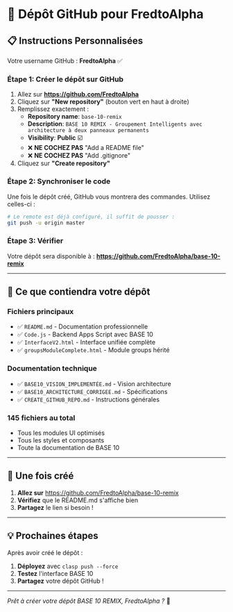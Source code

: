 # 🚀 Dépôt GitHub pour FredtoAlpha

## 📋 Instructions Personnalisées

Votre username GitHub : **FredtoAlpha** ✅

### **Étape 1: Créer le dépôt sur GitHub**

1. Allez sur **https://github.com/FredtoAlpha**
2. Cliquez sur **"New repository"** (bouton vert en haut à droite)
3. Remplissez exactement :
   - **Repository name**: `base-10-remix`
   - **Description**: `BASE 10 REMIX - Groupement Intelligents avec architecture à deux panneaux permanents`
   - **Visibility**: **Public** ☑️
   - ❌ **NE COCHEZ PAS** "Add a README file"
   - ❌ **NE COCHEZ PAS** "Add .gitignore"
4. Cliquez sur **"Create repository"**

### **Étape 2: Synchroniser le code**

Une fois le dépôt créé, GitHub vous montrera des commandes. Utilisez celles-ci :

```bash
# Le remote est déjà configuré, il suffit de pousser :
git push -u origin master
```

### **Étape 3: Vérifier**

Votre dépôt sera disponible à :
**https://github.com/FredtoAlpha/base-10-remix**

---

## 🎯 Ce que contiendra votre dépôt

### **Fichiers principaux**
- ✅ `README.md` - Documentation professionnelle
- ✅ `Code.js` - Backend Apps Script avec BASE 10
- ✅ `InterfaceV2.html` - Interface unifiée complète
- ✅ `groupsModuleComplete.html` - Module groups hérité

### **Documentation technique**
- ✅ `BASE10_VISION_IMPLEMENTÉE.md` - Vision architecture
- ✅ `BASE10_ARCHITECTURE_CORRIGEE.md` - Spécifications
- ✅ `CREATE_GITHUB_REPO.md` - Instructions générales

### **145 fichiers au total**
- Tous les modules UI optimisés
- Tous les styles et composants
- Toute la documentation de BASE 10

---

## 🚀 Une fois créé

1. **Allez sur** https://github.com/FredtoAlpha/base-10-remix
2. **Vérifiez** que le README.md s'affiche bien
3. **Partagez** le lien si besoin !

---

## 💡 Prochaines étapes

Après avoir créé le dépôt :

1. **Déployez** avec `clasp push --force`
2. **Testez** l'interface BASE 10
3. **Partagez** votre dépôt GitHub !

---

*Prêt à créer votre dépôt BASE 10 REMIX, FredtoAlpha ?* 🚀
